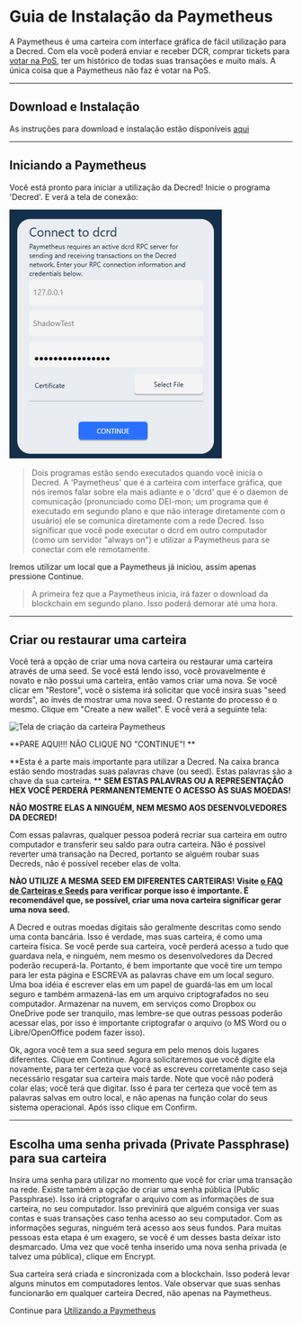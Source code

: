 # **Guia de Instalação da Paymetheus** #

A Paymetheus é uma carteira com interface gráfica de fácil utilização para a Decred. Com ela você poderá enviar e receber DCR, comprar tickets para [votar na PoS](/mining/proof-of-stake.md), ter um histórico de todas suas transações e muito mais.
A única coisa que a Paymetheus não faz é votar na PoS.

---

## **Download e Instalação** ##
As instruções para download e instalação estão disponíveis [aqui](/getting-started/install-guide.md#windows-installer)

---

## **Iniciando a Paymetheus** ##
Você está pronto para iniciar a utilização da Decred! Inicie o programa 'Decred'. E verá a tela de conexão:  

![Tela de conexão da Paymetheus](../../img/Paymetheus-dcrd-login.png)  

>Dois programas estão sendo executados quando você inicia o Decred. A 'Paymetheus' que é a carteira com interface gráfica, que nós iremos falar sobre ela mais adiante
>e o 'dcrd' que é o daemon de comunicação (pronunciado como DEI-mon; um programa que é executado em segundo plano e que não interage diretamente com o usuário)
> ele se comunica diretamente com a rede Decred. Isso significar que você pode executar o dcrd
>em outro computador (como um servidor "always on") e utilizar a Paymetheus para se conectar com ele remotamente.

Iremos utilizar um local que a Paymetheus já iniciou, assim apenas pressione Continue.

> A primeira fez que a Paymetheus inicia, irá fazer o download da blockchain em segundo plano. Isso poderá demorar até uma hora.

---

## **Criar ou restaurar uma carteira** ##
Você terá a opção de criar uma nova carteira ou restaurar uma carteira através de uma seed. Se você está lendo isso, você provavelmente é novato e não possui uma carteira, então vamos criar uma nova. Se você clicar em "Restore", você o sistema irá solicitar que você insira suas "seed words", ao invés de mostrar uma nova seed.
O restante do processo é o mesmo. Clique em "Create a new wallet". E você verá a seguinte tela:  

![Tela de criação da carteira Paymetheus](/img/Paymetheus-seed-window.png)  

<i class="fa fa-exclamation-triangle"></i> **PARE AQUI!!! NÃO CLIQUE NO "CONTINUE"! **

**Esta é a parte mais importante para utilizar a Decred. Na caixa branca estão sendo mostradas suas palavras chave (ou seed). Estas palavras são a chave da sua carteira. **
 **SEM ESTAS PALAVRAS OU A REPRESENTAÇÃO HEX VOCÊ PERDERÁ PERMANENTEMENTE O ACESSO ÀS SUAS MOEDAS!**  

**NÃO MOSTRE ELAS A NINGUÉM, NEM MESMO AOS DESENVOLVEDORES DA DECRED!**

Com essas palavras, qualquer pessoa poderá recriar sua carteira em outro computador e transferir seu saldo para outra carteira. Não é possível reverter uma transação na Decred, portanto se alguém roubar suas Decreds, não é possível receber elas de volta. 

<i class="fa fa-exclamation-triangle"></i> **NÀO UTILIZE A MESMA SEED EM DIFERENTES CARTEIRAS! Visite [o FAQ de Carteiras e Seeds](/faq/wallets-and-seeds.md#3-can-i-run-multiple-wallets) para verificar porque isso é importante. É recomendável que, se possível, criar uma nova carteira significar gerar uma nova seed.** 

A Decred e outras moedas digitais são geralmente descritas como sendo uma conta bancária. Isso é verdade, mas suas carteira, é como uma carteira física.
Se você perde sua carteira, você perderá acesso a tudo que guardava nela, e ninguém, nem mesmo os desenvolvedores da Decred poderão recuperá-la. Portanto, é bem importante
que você tire um tempo para ler esta página e ESCREVA as palavras chave em um local seguro. Uma boa idéia é escrever elas em um papel de guardá-las
em um local seguro e também armazená-las em um arquivo criptografados no seu computador. Armazenar na nuvem, em serviços como Dropbox ou OneDrive pode ser tranquilo, mas lembre-se que outras pessoas
poderão acessar elas, por isso é importante criptografar o arquivo (o MS Word ou o Libre/OpenOffice podem fazer isso).  

Ok, agora você tem a sua seed segura em pelo menos dois lugares diferentes. Clique em Continue. Agora solicitaremos que você digite ela novamente, para ter certeza que você as escreveu corretamente caso seja necessário resgatar sua carteira mais tarde. Note que você não poderá colar elas; você terá que digitar. 
Isso é para ter certeza que você tem as palavras salvas em outro local, e não apenas na função colar do seus sistema operacional. Após isso clique em Confirm.

---

## **Escolha uma senha privada (Private Passphrase) para sua carteira** ##
Insira uma senha para utilizar no momento que você for criar uma transação na rede. Existe também a opção de criar uma senha pública (Public Passphrase). Isso irá criptografar o arquivo com as informações de sua carteira, no seu computador.
Isso previnirá que alguém consiga ver suas contas e suas transações caso tenha acesso ao seu computador. Com as informações seguras, ninguém terá acesso aos seus fundos. Para muitas pessoas esta etapa é um exagero, se você é um desses basta deixar isto desmarcado.
Uma vez que você tenha inserido uma nova senha privada (e talvez uma pública), clique em Encrypt.  

Sua carteira será criada e sincronizada com a blockchain. Isso poderá levar alguns minutos em computadores lentos. Vale observar que suas senhas funcionarão em qualquer carteira Decred, não apenas na Paymetheus.

Continue para [Utilizando a Paymetheus](using-paymetheus.md)